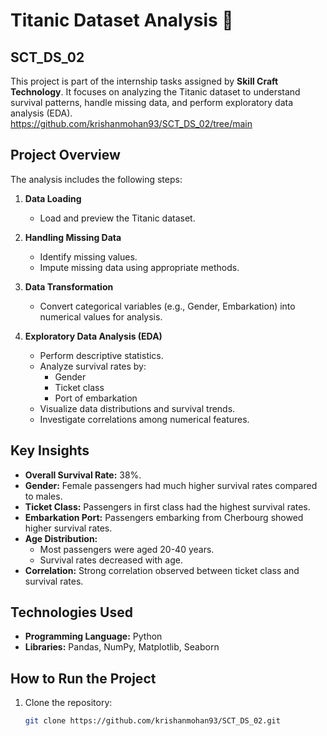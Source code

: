 # Titanic Dataset Analysis 🚢
## SCT_DS_02
This project is part of the internship tasks assigned by **Skill Craft Technology**. It focuses on analyzing the Titanic dataset to understand survival patterns, handle missing data, and perform exploratory data analysis (EDA).  
https://github.com/krishanmohan93/SCT_DS_02/tree/main
## Project Overview

The analysis includes the following steps:

1. **Data Loading**
   - Load and preview the Titanic dataset.

2. **Handling Missing Data**
   - Identify missing values.
   - Impute missing data using appropriate methods.

3. **Data Transformation**
   - Convert categorical variables (e.g., Gender, Embarkation) into numerical values for analysis.

4. **Exploratory Data Analysis (EDA)**
   - Perform descriptive statistics.
   - Analyze survival rates by:
     - Gender
     - Ticket class
     - Port of embarkation
   - Visualize data distributions and survival trends.
   - Investigate correlations among numerical features.

## Key Insights

- **Overall Survival Rate:** 38%.
- **Gender:** Female passengers had much higher survival rates compared to males.
- **Ticket Class:** Passengers in first class had the highest survival rates.
- **Embarkation Port:** Passengers embarking from Cherbourg showed higher survival rates.
- **Age Distribution:** 
  - Most passengers were aged 20-40 years.
  - Survival rates decreased with age.
- **Correlation:** Strong correlation observed between ticket class and survival rates.

## Technologies Used

- **Programming Language:** Python
- **Libraries:** Pandas, NumPy, Matplotlib, Seaborn

## How to Run the Project

1. Clone the repository:
   ```bash
   git clone https://github.com/krishanmohan93/SCT_DS_02.git


